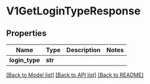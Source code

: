 # V1GetLoginTypeResponse

## Properties
Name | Type | Description | Notes
------------ | ------------- | ------------- | -------------
**login_type** | **str** |  | 

[[Back to Model list]](../README.md#documentation-for-models) [[Back to API list]](../README.md#documentation-for-api-endpoints) [[Back to README]](../README.md)

